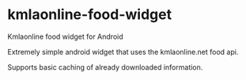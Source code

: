 # kmlaonline-food-widget
Kmlaonline food widget for Android

Extremely simple android widget that uses the kmlaonline.net food api.

Supports basic caching of already downloaded information.
